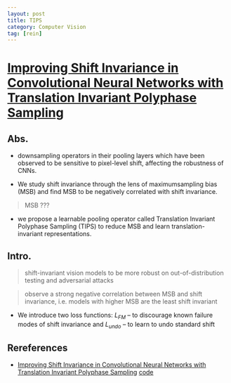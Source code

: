 ```yaml
---
layout: post
title: TIPS
category: Computer Vision
tag: [rein]
---
```



# [Improving Shift Invariance in Convolutional Neural Networks with Translation Invariant Polyphase Sampling](https://arxiv.org/pdf/2404.07410)


## Abs.

- downsampling operators in their pooling layers which have been observed to be sensitive to pixel-level shift, affecting the robustness of CNNs.

- We study shift invariance through the lens of maximumsampling bias (MSB) and find MSB to be negatively correlated with shift invariance. 

> MSB ???

- we propose a learnable pooling operator called Translation Invariant Polyphase Sampling (TIPS) to reduce MSB and
learn translation-invariant representations.


## Intro.

> shift-invariant vision models to be more robust on out-of-distribution testing and adversarial attacks 

> observe a strong negative correlation between MSB and shift invariance, i.e. models with higher MSB are the least shift invariant


- We introduce two loss functions: $L_{FM}$ – to discourage known failure modes of shift invariance and $L_{undo}$ – to learn to undo standard shift


## Rereferences

- [Improving Shift Invariance in Convolutional Neural Networks with Translation Invariant Polyphase Sampling](https://arxiv.org/pdf/2404.07410) [code](https://github.com/sourajitcs/tips/)
